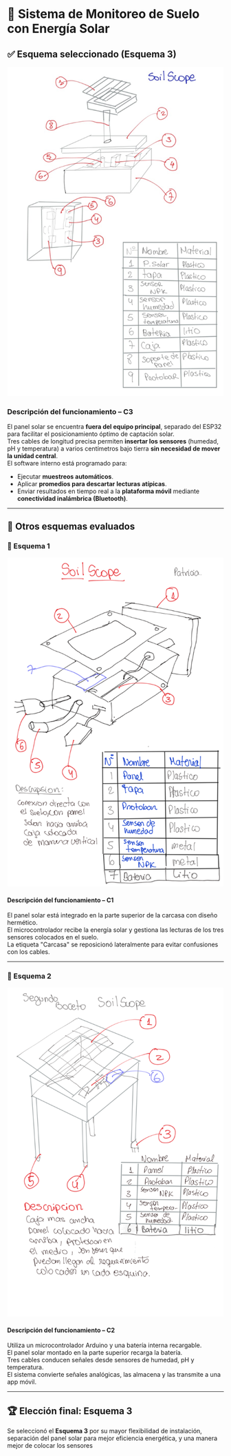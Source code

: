 # 🌱 Sistema de Monitoreo de Suelo con Energía Solar

## ✅ Esquema seleccionado (Esquema 3)

![Esquema 3 - Sistema de monitoreo](https://github.com/Sawamurarebatta/GRUPO_4_FDD/blob/main/IMAGENES/8.jpg)

### Descripción del funcionamiento – C3

El panel solar se encuentra **fuera del equipo principal**, separado del ESP32 para facilitar el posicionamiento óptimo de captación solar.  
Tres cables de longitud precisa permiten **insertar los sensores** (humedad, pH y temperatura) a varios centímetros bajo tierra **sin necesidad de mover la unidad central**.  
El software interno está programado para:

- Ejecutar **muestreos automáticos**.
- Aplicar **promedios para descartar lecturas atípicas**.
- Enviar resultados en tiempo real a la **plataforma móvil** mediante **conectividad inalámbrica (Bluetooth)**.

---

## 🧪 Otros esquemas evaluados

### 🔹 Esquema 1

![Esquema 1](https://github.com/Sawamurarebatta/GRUPO_4_FDD/blob/main/IMAGENES/6.png)

#### Descripción del funcionamiento – C1

El panel solar está integrado en la parte superior de la carcasa con diseño hermético.  
El microcontrolador recibe la energía solar y gestiona las lecturas de los tres sensores colocados en el suelo.  
La etiqueta "Carcasa" se reposicionó lateralmente para evitar confusiones con los cables.

---

### 🔹 Esquema 2

![Esquema 2](https://github.com/Sawamurarebatta/GRUPO_4_FDD/blob/main/IMAGENES/7.png)

#### Descripción del funcionamiento – C2

Utiliza un microcontrolador Arduino y una batería interna recargable.  
El panel solar montado en la parte superior recarga la batería.  
Tres cables conducen señales desde sensores de humedad, pH y temperatura.  
El sistema convierte señales analógicas, las almacena y las transmite a una app móvil.

---

## 🏆 Elección final: Esquema 3

Se seleccionó el **Esquema 3** por su mayor flexibilidad de instalación, separación del panel solar para mejor eficiencia energética, y una manera mejor de colocar los sensores

